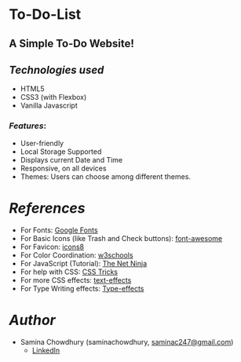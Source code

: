 
# To-Do-List

## A Simple To-Do Website!

## *Technologies used*

- HTML5
- CSS3 (with Flexbox)
- Vanilla Javascript

### *Features*:

* User-friendly
* Local Storage Supported
* Displays current Date and Time
* Responsive, on all devices
* Themes: Users can choose among different themes.

# *References*

* For Fonts: [Google Fonts](https://fonts.googleapis.com/css2?family=Work+Sans:wght@300&display=swap)
* For Basic Icons (like Trash and Check buttons): [font-awesome](https://fontawesome.com)
* For Favicon: [icons8](https://icons8.com/icons/)
* For Color Coordination: [w3schools](https://www.w3schools.com/colors/colors_mixer.asp?colorbottom=000000&colortop=FFFFFF)
* For JavaScript (Tutorial): [The Net Ninja](https://www.youtube.com/playlist?list=PL4cUxeGkcC9i9Ae2D9Ee1RvylH38dKuET)
* For help with CSS: [CSS Tricks](https://css-tricks.com/)
* For more CSS effects: [text-effects](https://speckyboy.com/underline-text-effects-css/)
* For Type Writing effects: [Type-effects](https://usefulangle.com/post/85/css-typewriter-animation)


# *Author*

* Samina Chowdhury (saminachowdhury, saminac247@gmail.com)
  - [LinkedIn](https://www.linkedin.com/in/samina-chowdhury-57355023a/)
